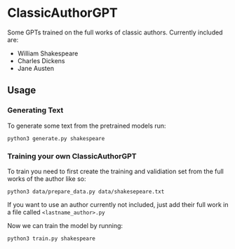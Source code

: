 # ClassicAuthorGPT
Some GPTs trained on the full works of classic authors. Currently included are:
* William Shakespeare
* Charles Dickens
* Jane Austen

## Usage
### Generating Text
To generate some text from the pretrained models run:
```
python3 generate.py shakespeare
```
### Training your own ClassicAuthorGPT
To train you need to first create the training and validiation set from the full works of the author like so:
```
python3 data/prepare_data.py data/shakesepeare.txt
```
If you want to use an author currently not included, just add their full work in a file called `<lastname_author>.py`

Now we can train the model by running:
```
python3 train.py shakespeare
```
